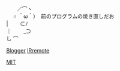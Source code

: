   
  
　　／⌒ヽ  
　 ∩ ＾ω＾）　前のプログラムの焼き直しだお  
  |　　 ⊂ﾉ  
 ｜　　 _⊃  
  し ⌒  
  
[Blogger](https://tatanabe.blogspot.com/2025/02/stm32.html)
[IRremote](https://github.com/wataoxp/IRremote)

[MIT](https://github.com/wataoxp/simple_IR/blob/main/LICENSE)

